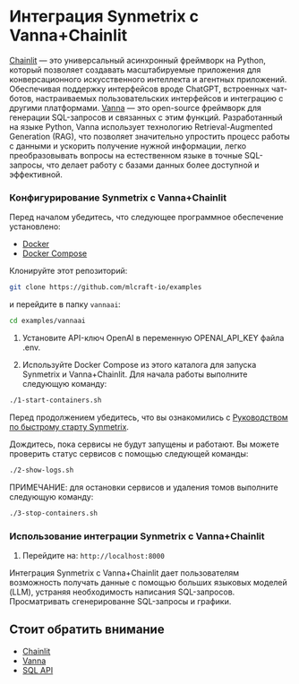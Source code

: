 # Интеграция Synmetrix с Vanna+Chainlit

[Chainlit](https://github.com/Chainlit/chainlitmlc) — это универсальный асинхронный фреймворк на Python, который позволяет создавать масштабируемые приложения для конверсационного искусственного интеллекта и агентных приложений. Обеспечивая поддержку интерфейсов вроде ChatGPT, встроенных чат-ботов, настраиваемых пользовательских интерфейсов и интеграцию с другими платформами.
[Vanna](https://github.com/vanna-ai/vanna) — это open-source фреймворк для генерации SQL-запросов и связанных с этим функций. Разработанный на языке Python, Vanna использует технологию Retrieval-Augmented Generation (RAG), что позволяет значительно упростить процесс работы с данными и ускорить получение нужной информации, легко преобразовывать вопросы на естественном языке в точные SQL-запросы, что делает работу с базами данных более доступной и эффективной.

### Конфигурирование Synmetrix с Vanna+Chainlit

Перед началом убедитесь, что следующее программное обеспечение установлено:
  - [Docker](https://docs.docker.com/install)
  - [Docker Compose](https://docs.docker.com/compose/install)

Клонируйте этот репозиторий:

```bash
git clone https://github.com/mlcraft-io/examples
```

и перейдите в папку `vannaai`:

```bash
cd examples/vannaai
```

1. Установите API-ключ OpenAI в переменную OPENAI_API_KEY файла .env.

2. Используйте Docker Compose из этого каталога для запуска Synmetrix и Vanna+Chainlit. Для начала работы выполните следующую команду:

```bash
./1-start-containers.sh
```

Перед продолжением убедитесь, что вы ознакомились с [Руководством по быстрому старту Synmetrix](https://docs.synmetrix.org/docs/quickstart#step-3-explore-synmetrix).

Дождитесь, пока сервисы не будут запущены и работают. Вы можете проверить статус сервисов с помощью следующей команды:

```bash
./2-show-logs.sh
```

ПРИМЕЧАНИЕ: для остановки сервисов и удаления томов выполните следующую команду:

```bash
./3-stop-containers.sh
```

### Использование интеграции Synmetrix с Vanna+Chainlit

1. Перейдите на: `http://localhost:8000`

Интеграция Synmetrix с Vanna+Chainlit дает пользователям возможность получать данные с помощью больших языковых моделей (LLM), устраняя необходимость написания SQL-запросов. Просматривать сгенерированне SQL-запросы и графики.

## Стоит обратить внимание

* [Chainlit](https://github.com/Chainlit/chainlitmlc)
* [Vanna](https://github.com/vanna-ai/vanna)
* [SQL API](https://docs.synmetrix.org/docs/core-concepts/sql-interface)